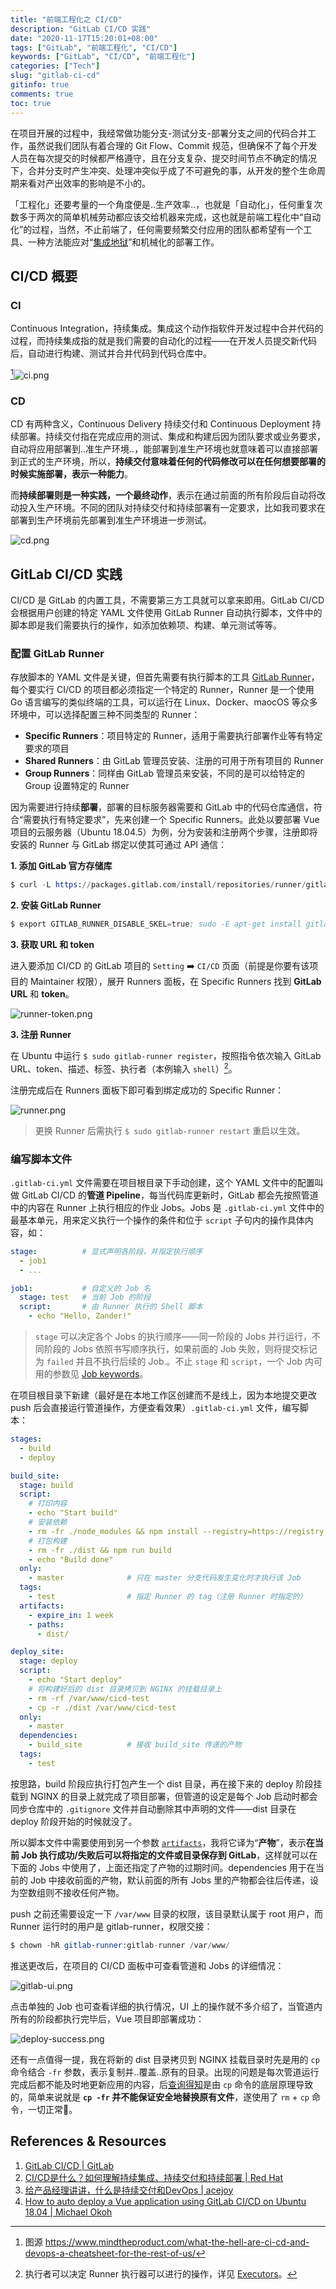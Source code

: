 ```yaml
---
title: "前端工程化之 CI/CD"
description: "GitLab CI/CD 实践"
date: "2020-11-17T15:20:01+08:00"
tags: ["GitLab", "前端工程化", "CI/CD"]
keywords: ["GitLab", "CI/CD", "前端工程化"]
categories: ["Tech"]
slug: "gitlab-ci-cd"
gitinfo: true
comments: true
toc: true
---
```


在项目开展的过程中，我经常做功能分支-测试分支-部署分支之间的代码合并工作，虽然说我们团队有着合理的 Git Flow、Commit 规范，但确保不了每个开发人员在每次提交的时候都严格遵守，且在分支复杂、提交时间节点不确定的情况下，合并分支时产生冲突、处理冲突似乎成了不可避免的事，从开发的整个生命周期来看对产出效率的影响是不小的。

「工程化」还要考量的一个角度便是..生产效率..，也就是「自动化」，任何重复次数多于两次的简单机械劳动都应该交给机器来完成，这也就是前端工程化中“自动化”的过程，当然，不止前端了，任何需要频繁交付应用的团队都希望有一个工具、一种方法能应对“[集成地狱](https://www.solutionsiq.com/agile-glossary/integration-hell/)”和机械化的部署工作。

## CI/CD 概要
### CI
Continuous Integration，持续集成。集成这个动作指软件开发过程中合并代码的过程，而持续集成指的就是我们需要的自动化的过程——在开发人员提交新代码后，自动进行构建、测试并合并代码到代码仓库中。

[^1]![ci.png](/images/gitlab-ci-cd_ci.png "持续集成")

### CD
CD 有两种含义，Continuous Delivery 持续交付和 Continuous Deployment 持续部署。持续交付指在完成应用的测试、集成和构建后因为团队要求或业务要求，自动将应用部署到..准生产环境..，能部署到准生产环境也就意味着可以直接部署到正式的生产环境，所以，**持续交付意味着任何的代码修改可以在任何想要部署的时候实施部署，表示一种能力**。

而**持续部署则是一种实践，一个最终动作**，表示在通过前面的所有阶段后自动将改动投入生产环境。不同的团队对持续交付和持续部署有一定要求，比如我司要求在部署到生产环境前先部署到准生产环境进一步测试。

![cd.png](/images/gitlab-ci-cd_cd.png "持续部署")

## GitLab CI/CD 实践
CI/CD 是 GitLab 的内置工具，不需要第三方工具就可以拿来即用。GitLab CI/CD 会根据用户创建的特定 YAML 文件使用 GitLab Runner 自动执行脚本，文件中的脚本即是我们需要执行的操作，如添加依赖项、构建、单元测试等等。

### 配置 GitLab Runner
存放脚本的 YAML 文件是关键，但首先需要有执行脚本的工具 [GitLab Runner](https://docs.gitlab.com/runner/)，每个要实行 CI/CD 的项目都必须指定一个特定的 Runner，Runner 是一个使用 Go 语言编写的类似终端的工具，可以运行在 Linux、Docker、maocOS 等众多环境中，可以选择配置三种不同类型的 Runner：

- **Specific Runners**：项目特定的 Runner，适用于需要执行部署作业等有特定要求的项目
- **Shared Runners**：由 GitLab 管理员安装、注册的可用于所有项目的 Runner
- **Group Runners**：同样由 GitLab 管理员来安装，不同的是可以给特定的 Group 设置特定的 Runner

因为需要进行持续**部署**，部署的目标服务器需要和 GitLab 中的代码仓库通信，符合“需要执行有特定要求”，先来创建一个 Specific Runners。此处以要部署 Vue 项目的云服务器（Ubuntu 18.04.5）为例，分为安装和注册两个步骤，注册即将安装的 Runner 与 GitLab 绑定以使其可通过 API 通信：

**1. 添加 GitLab 官方存储库**

```s
$ curl -L https://packages.gitlab.com/install/repositories/runner/gitlab-runner/script.deb.sh | sudo bash
```

**2. 安装 GitLab Runner**

```s
$ export GITLAB_RUNNER_DISABLE_SKEL=true; sudo -E apt-get install gitlab-runner
```

**3. 获取 URL 和 token**

进入要添加 CI/CD 的 GitLab 项目的 `Setting` ➡️ `CI/CD` 页面（前提是你要有该项目的 Maintainer 权限），展开 Runners 面板，在 Specific Runners 找到 **GitLab URL** 和 **token**。

![runner-token.png](/images/gitlab-ci-cd_runner-token.png "Runner Token")

**3. 注册 Runner**

在 Ubuntu 中运行 `$ sudo gitlab-runner register`，按照指令依次输入 GitLab URL、token、描述、标签、执行者（本例输入 `shell`）[^2]。

注册完成后在 Runners 面板下即可看到绑定成功的 Specific Runner：

![runner.png](/images/gitlab-ci-cd_runner.png "添加成功的 Runner")

> 更换 Runner 后需执行 `$ sudo gitlab-runner restart` 重启以生效。

### 编写脚本文件
`.gitlab-ci.yml` 文件需要在项目根目录下手动创建，这个 YAML 文件中的配置叫做 GitLab CI/CD 的**管道 Pipeline**，每当代码库更新时，GitLab 都会先按照管道中的内容在 Runner 上执行相应的作业 Jobs。Jobs 是 `.gitlab-ci.yml` 文件中的最基本单元，用来定义执行一个操作的条件和位于 `script` 子句内的操作具体内容，如：

```yml
stage:          # 显式声明各阶段，并指定执行顺序
  - job1
  - ...

job1:           # 自定义的 Job 名
  stage: test   # 当前 Job 的阶段
  script:       # 由 Runner 执行的 Shell 脚本
    - echo "Hello, Zander!"
```

> `stage` 可以决定各个 Jobs 的执行顺序——同一阶段的 Jobs 并行运行，不同阶段的 Jobs 依照书写顺序执行，如果前面的 Job 失败，则将提交标记为 `failed` 并且不执行后续的 Job.。不止 `stage` 和 `script`，一个 Job 内可用的参数见 [Job keywords](https://docs.gitlab.com/ee/ci/yaml/#job-keywords)。

在项目根目录下新建（最好是在本地工作区创建而不是线上，因为本地提交更改 push 后会直接运行管道操作，方便查看效果）`.gitlab-ci.yml` 文件，编写脚本：

```yml
stages: 
  - build
  - deploy

build_site:
  stage: build
  script:
    # 打印内容
    - echo "Start build"
    # 安装依赖
    - rm -fr ./node_modules && npm install --registry=https://registry.npm.taobao.org
    # 打包构建
    - rm -fr ./dist && npm run build
    - echo "Build done"
  only: 
    - master              # 只在 master 分支代码发生变化时才执行该 Job
  tags:
    - test                # 指定 Runner 的 tag（注册 Runner 时指定的）
  artifacts:
    - expire_in: 1 week
    - paths:
      - dist/

deploy_site:
  stage: deploy
  script:
    - echo "Start deploy"
    # 将构建好后的 dist 目录拷贝到 NGINX 的挂载目录上
    - rm -rf /var/www/cicd-test
    - cp -r ./dist /var/www/cicd-test
  only:
    - master
  dependencies:
    - build_site          # 接收 build_site 传递的产物
  tags:
    - test
```

按思路，build 阶段应执行打包产生一个 dist 目录，再在接下来的 deploy 阶段挂载到 NGINX 的目录上就完成了项目部署，但管道的设定是每个 Job 启动时都会同步仓库中的 `.gitignore` 文件并自动删除其中声明的文件——dist 目录在 deploy 阶段开始的时候就没了。

所以脚本文件中需要使用到另一个参数 [`artifacts`](https://docs.gitlab.com/ee/ci/yaml/README.html#artifacts)，我将它译为“**产物**”，表示**在当前 Job 执行成功/失败后可以将指定的文件或目录保存到 GitLab**，这样就可以在下面的 Jobs 中使用了，上面还指定了产物的过期时间。dependencies 用于在当前的 Job 中接收前面的产物，默认前面的所有 Jobs 里的产物都会往后传递，设为空数组则不接收任何产物。

push 之前还需要设定一下 `/var/www` 目录的权限，该目录默认属于 root 用户，而 Runner 运行时的用户是 gitlab-runner，权限交接：

```s
$ chown -hR gitlab-runner:gitlab-runner /var/www/
```

推送更改后，在项目的 CI/CD 面板中可查看管道和 Jobs 的详细情况：

![gitlab-ui.png](/images/gitlab-ci-cd_gitlab-ui.png "CI/CD 面板")

点击单独的 Job 也可查看详细的执行情况，UI 上的操作就不多介绍了，当管道内所有的阶段都执行完毕后，Vue 项目即部署成功：

![deploy-success.png](/images/gitlab-ci-cd_deploy-success.png "部署成功")

还有一点值得一提，我在将新的 dist 目录拷贝到 NGINX 挂载目录时先是用的 `cp` 命令结合 `-fr` 参数，表示复制并..覆盖..原有的目录。出现的问题是每次管道运行完成后都不能及时地更新应用的内容，后[查询得知](https://cloud.tencent.com/developer/article/1179348)是由 `cp` 命令的底层原理导致的，简单来说就是 **`cp -fr` 并不能保证安全地替换原有文件**，遂使用了 `rm` + `cp` 命令，一切正常🎉。

## References & Resources
1. [GitLab CI/CD | GitLab](https://docs.gitlab.com/ee/ci/) 
2. [CI/CD是什么？如何理解持续集成、持续交付和持续部署 | Red Hat](https://www.redhat.com/zh/topics/devops/what-is-ci-cd)
3. [给产品经理讲讲，什么是持续交付和DevOps | acejoy](https://blog.jjonline.cn/linux/238.html)
4. [How to auto deploy a Vue application using GitLab CI/CD on Ubuntu 18.04 | Michael Okoh](https://blog.logrocket.com/how-to-auto-deploy-a-vue-application-using-gitlab-ci-cd-on-ubuntu/)

[^1]: 图源 https://www.mindtheproduct.com/what-the-hell-are-ci-cd-and-devops-a-cheatsheet-for-the-rest-of-us/
[^2]: 执行者可以决定 Runner 执行器可以进行的操作，详见 [Executors](https://docs.gitlab.com/runner/executors/README.html)。